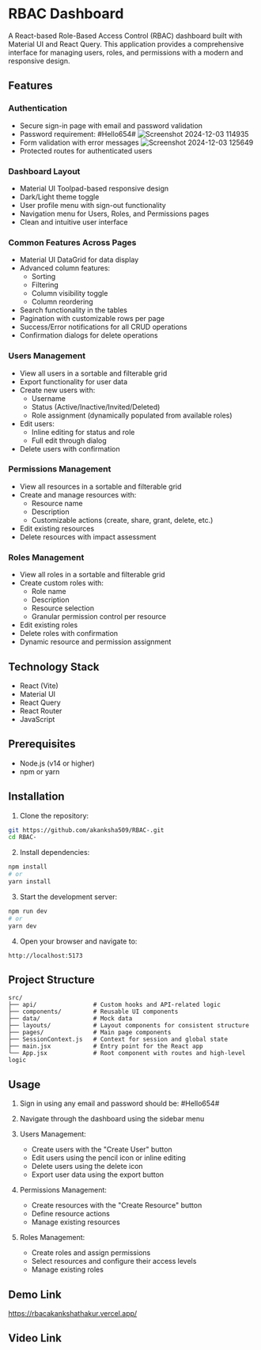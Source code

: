 # RBAC Dashboard

A React-based Role-Based Access Control (RBAC) dashboard built with Material UI and React Query. This application provides a comprehensive interface for managing users, roles, and permissions with a modern and responsive design.

## Features

### Authentication

- Secure sign-in page with email and password validation
- Password requirement: #Hello654#
  ![Screenshot 2024-12-03 114935](https://github.com/user-attachments/assets/e419077b-52cb-40b2-bf37-e19d26db5424)
- Form validation with error messages
  ![Screenshot 2024-12-03 125649](https://github.com/user-attachments/assets/f2684d87-3297-4af2-89f9-9b469db27a48)
- Protected routes for authenticated users

### Dashboard Layout

- Material UI Toolpad-based responsive design
- Dark/Light theme toggle
- User profile menu with sign-out functionality
- Navigation menu for Users, Roles, and Permissions pages
- Clean and intuitive user interface

### Common Features Across Pages

- Material UI DataGrid for data display
- Advanced column features:
  - Sorting
  - Filtering
  - Column visibility toggle
  - Column reordering
- Search functionality in the tables
- Pagination with customizable rows per page
- Success/Error notifications for all CRUD operations
- Confirmation dialogs for delete operations

### Users Management

- View all users in a sortable and filterable grid
- Export functionality for user data
- Create new users with:
  - Username
  - Status (Active/Inactive/Invited/Deleted)
  - Role assignment (dynamically populated from available roles)
- Edit users:
  - Inline editing for status and role
  - Full edit through dialog
- Delete users with confirmation

### Permissions Management

- View all resources in a sortable and filterable grid
- Create and manage resources with:
  - Resource name
  - Description
  - Customizable actions (create, share, grant, delete, etc.)
- Edit existing resources
- Delete resources with impact assessment

### Roles Management

- View all roles in a sortable and filterable grid
- Create custom roles with:
  - Role name
  - Description
  - Resource selection
  - Granular permission control per resource
- Edit existing roles
- Delete roles with confirmation
- Dynamic resource and permission assignment

## Technology Stack

- React (Vite)
- Material UI
- React Query
- React Router
- JavaScript

## Prerequisites

- Node.js (v14 or higher)
- npm or yarn

## Installation

1. Clone the repository:

```bash
git https://github.com/akanksha509/RBAC-.git
cd RBAC-
```

2. Install dependencies:

```bash
npm install
# or
yarn install
```

3. Start the development server:

```bash
npm run dev
# or
yarn dev
```

4. Open your browser and navigate to:

```
http://localhost:5173
```

## Project Structure

```
src/
├── api/                # Custom hooks and API-related logic
├── components/         # Reusable UI components
├── data/               # Mock data 
├── layouts/            # Layout components for consistent structure
├── pages/              # Main page components
├── SessionContext.js   # Context for session and global state
├── main.jsx            # Entry point for the React app
└── App.jsx             # Root component with routes and high-level logic

```

## Usage

1. Sign in using any email and password should be: #Hello654#

2. Navigate through the dashboard using the sidebar menu

3. Users Management:

   - Create users with the "Create User" button
   - Edit users using the pencil icon or inline editing
   - Delete users using the delete icon
   - Export user data using the export button

4. Permissions Management:

   - Create resources with the "Create Resource" button
   - Define resource actions
   - Manage existing resources

5. Roles Management:
   - Create roles and assign permissions
   - Select resources and configure their access levels
   - Manage existing roles

## Demo Link 
https://rbacakankshathakur.vercel.app/

## Video Link 
